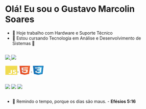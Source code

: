 # Olá! Eu sou o Gustavo Marcolin Soares

- 💼 Hoje trabalho com Hardware e Suporte Técnico
- 🎒 Estou cursando Tecnologia em Análise e Desenvolvimento de Sistemas 🌱

##

<div>
  <a href="https//github.com/Gust4av0">
  <img height="180em" src="https://github-readme-stats.vercel.app/api?username=Gust4av0&show_icons=true$theme=dracula&include_all_commits=true&count_private=true"/>
  <img height="180em" src="https://github-readme-stats.vercel.app/api/top-langs/?username=Gust4av0&layout=compact&langs_count=16&theme=default"/>
</div>

<div style="display: inline_block"><br>
  <img align="center" alt="Rafa-Js" height="30" width="40" src="https://raw.githubusercontent.com/devicons/devicon/master/icons/javascript/javascript-plain.svg">
  <img align="center" alt="Rafa-HTML" height="30" width="40" src="https://raw.githubusercontent.com/devicons/devicon/master/icons/html5/html5-original.svg">
  <img align="center" alt="Rafa-CSS" height="30" width="40" src="https://raw.githubusercontent.com/devicons/devicon/master/icons/css3/css3-original.svg">
</div>

##

<div>
  <a href = "mailto:gustavomarcolin2005@gmail.com"><img src="https://img.shields.io/badge/-Gmail-%23333?style=for-the-badge&logo=gmail&logoColor=white" target="_blank"></a>
  <a href="https://www.linkedin.com/in/gustavo-marcolin-soares-b07ab42b0/" target="_blank"><img src="https://img.shields.io/badge/-LinkedIn-%230077B5?style=for-the-badge&logo=linkedin&logoColor=white" target="_blank"></a> 
  <a href="https://wa.me/5544998800700" target="_blank"><img src="https://img.shields.io/badge/WhatsApp-25D366?style=for-the-badge&logo=whatsapp&logoColor=white" target="_blank"></a> 
  
</div>

##

- 📖 Remindo o tempo, porque os dias são maus. - **Efésios 5:16**
